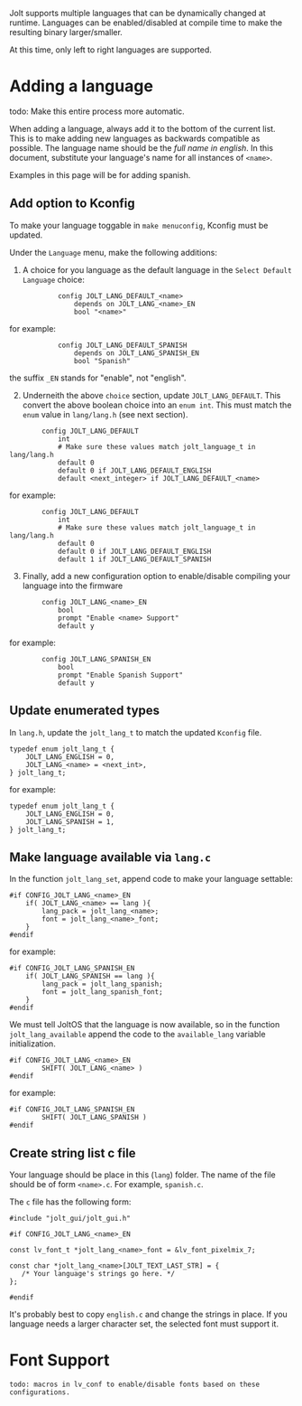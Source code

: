 Jolt supports multiple languages that can be dynamically changed at runtime.
Languages can be enabled/disabled at compile time to make the resulting 
binary larger/smaller.

At this time, only left to right languages are supported.

# Adding a language

todo: Make this entire process more automatic.

When adding a language, always add it to the bottom of the current list. This 
is to make adding new languages as backwards compatible as possible. The language
name should be the *full name in english*. In this document, substitute your language's
name for all instances of `<name>`.

Examples in this page will be for adding spanish.

## Add option to Kconfig

To make your language toggable in `make menuconfig`, Kconfig must be updated.

Under the `Language` menu, make the following additions:

1. A choice for you language as the default language in the `Select Default Language` choice:
```
            config JOLT_LANG_DEFAULT_<name>
                depends on JOLT_LANG_<name>_EN
                bool "<name>"
```
for example:
```
            config JOLT_LANG_DEFAULT_SPANISH
                depends on JOLT_LANG_SPANISH_EN
                bool "Spanish"
```
the suffix `_EN` stands for "enable", not "english".

2. Underneith the above `choice` section, update `JOLT_LANG_DEFAULT`. This convert 
the above boolean choice into an `enum int`. This must match the `enum` value in 
`lang/lang.h` (see next section).
```
        config JOLT_LANG_DEFAULT
            int
            # Make sure these values match jolt_language_t in lang/lang.h 
            default 0
            default 0 if JOLT_LANG_DEFAULT_ENGLISH
            default <next_integer> if JOLT_LANG_DEFAULT_<name>
```
for example:
```
        config JOLT_LANG_DEFAULT
            int
            # Make sure these values match jolt_language_t in lang/lang.h 
            default 0
            default 0 if JOLT_LANG_DEFAULT_ENGLISH
            default 1 if JOLT_LANG_DEFAULT_SPANISH
```


3. Finally, add a new configuration option to enable/disable compiling your 
language into the firmware
```
        config JOLT_LANG_<name>_EN
            bool
            prompt "Enable <name> Support"
            default y
```
for example:
```
        config JOLT_LANG_SPANISH_EN
            bool
            prompt "Enable Spanish Support"
            default y
```

## Update enumerated types

In `lang.h`, update the `jolt_lang_t` to match the updated `Kconfig` file.
```
typedef enum jolt_lang_t {
    JOLT_LANG_ENGLISH = 0,
    JOLT_LANG_<name> = <next_int>,
} jolt_lang_t;
```
for example:
```
typedef enum jolt_lang_t {
    JOLT_LANG_ENGLISH = 0,
    JOLT_LANG_SPANISH = 1,
} jolt_lang_t;
```

## Make language available via `lang.c`

In the function `jolt_lang_set`, append code to make your language settable:
```
#if CONFIG_JOLT_LANG_<name>_EN
    if( JOLT_LANG_<name> == lang ){
        lang_pack = jolt_lang_<name>;
        font = jolt_lang_<name>_font;
    }
#endif
```
for example:
```
#if CONFIG_JOLT_LANG_SPANISH_EN
    if( JOLT_LANG_SPANISH == lang ){
        lang_pack = jolt_lang_spanish;
        font = jolt_lang_spanish_font;
    }
#endif
```

We must tell JoltOS that the language is now available, so in the function
`jolt_lang_available` append the code to the `available_lang` variable initialization. 
```
#if CONFIG_JOLT_LANG_<name>_EN
        SHIFT( JOLT_LANG_<name> )
#endif
```
for example:
```
#if CONFIG_JOLT_LANG_SPANISH_EN
        SHIFT( JOLT_LANG_SPANISH )
#endif
```

## Create string list c file

Your language should be place in this (`lang`) folder. The name of the file 
should be of form `<name>.c`. 
For example, `spanish.c`.

The `c` file has the following form:

```
#include "jolt_gui/jolt_gui.h"

#if CONFIG_JOLT_LANG_<name>_EN

const lv_font_t *jolt_lang_<name>_font = &lv_font_pixelmix_7;

const char *jolt_lang_<name>[JOLT_TEXT_LAST_STR] = {
   /* Your language's strings go here. */
};

#endif
```
It's probably best to copy `english.c` and change the strings in place. If you language 
needs a larger character set, the selected font must support it.

# Font Support
```
todo: macros in lv_conf to enable/disable fonts based on these configurations.
```
